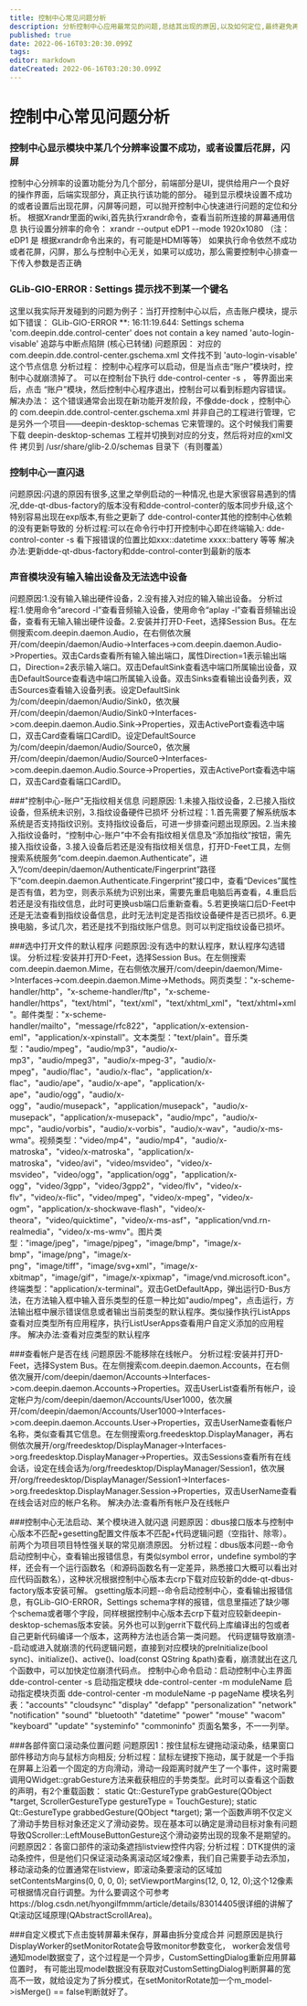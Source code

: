 ```yaml
---
title: 控制中心常见问题分析
description: 分析控制中心应用最常见的问题,总结其出现的原因,以及如何定位,最终避免再出现,或能够迅速定位问题所在
published: true
date: 2022-06-16T03:20:30.099Z
tags: 
editor: markdown
dateCreated: 2022-06-16T03:20:30.099Z
---
```


# 控制中心常见问题分析
###  控制中心显示模块中某几个分辨率设置不成功，或者设置后花屏，闪屏
  控制中心分辨率的设置功能分为几个部分，前端部分是UI，提供给用户一个良好的操作界面，后端实现部分，真正执行该功能的部分。
  碰到显示模块设置不成功的或者设置后出现花屏，闪屏等问题，可以抛开控制中心快速进行问题的定位和分析。
  根据Xrandr里面的wiki,首先执行xrandr命令，查看当前所连接的屏幕通用信息
  执行设置分辨率的命令： xrandr --output eDP1 --mode 1920x1080 （注： eDP1 是 根据xrandr命令出来的，有可能是HDMI等等）
  如果执行命令依然不成功或者花屏，闪屏，那么与控制中心无关，如果可以成功，那么需要控制中心排查一下传入参数是否正确

### GLib-GIO-ERROR : Settings 提示找不到某一个键名
这里以我实际开发碰到的问题为例子：当打开控制中心以后，点击账户模块，提示如下错误：
GLib-GIO-ERROR **: 16:11:19.644: Settings schema 'com.deepin.dde.control-center' does not contain a key named 'auto-login-visable'
追踪与中断点陷阱 (核心已转储)
问题原因： 对应的 com.deepin.dde.control-center.gschema.xml 文件找不到 'auto-login-visable' 这个节点信息
分析过程： 控制中心程序可以启动，但是当点击“账户”模块时，控制中心就崩溃掉了。 可以在控制台下执行 dde-control-center -s ， 等界面出来后，点击
“账户”模块，然后控制中心程序退出，控制台可以看到标题内容错误。
解决办法： 这个错误通常会出现在新功能开发阶段，不像dde-dock ，控制中心的 com.deepin.dde.control-center.gschema.xml 并非自己的工程进行管理，它
是另外一个项目——deepin-desktop-schemas 它来管理的。这个时候我们需要下载 deepin-desktop-schemas 工程并切换到对应的分支，然后将对应的xml文件
拷贝到 /usr/share/glib-2.0/schemas 目录下（有则覆盖）

### 控制中心一直闪退
问题原因:闪退的原因有很多,这里之举例启动的一种情况,也是大家很容易遇到的情况,dde-qt-dbus-factory的版本没有和dde-control-conter的版本同步升级,这个特别容易出现在exp版本,有些之更新了 dde-control-conter其他的控制中心依赖的没有更新导致的
分析过程:可以在命令行中打开控制中心即在终端输入: dde-control-conter -s 看下报错误的位置比如xxx::datetime xxxx::battery 等等
解决办法:更新dde-qt-dbus-factory和dde-control-conter到最新的版本

### 声音模块没有输入输出设备及无法选中设备
问题原因:1.没有输入输出硬件设备，2.没有接入对应的输入输出设备。
分析过程:1.使用命令“arecord -l”查看音频输入设备，使用命令“aplay -l”查看音频输出设备，查看有无输入输出硬件设备。2.安装并打开D-Feet，选择Session Bus。在左侧搜索com.deepin.daemon.Audio，在右侧依次展开/com/deepin/daemon/Audio->Interfaces->com.deepin.daemon.Audio->Properties。双击Cards查看所有输入输出端口，属性Direction=1表示输出端口，Direction=2表示输入端口。双击DefaultSink查看选中端口所属输出设备，双击DefaultSource查看选中端口所属输入设备。双击Sinks查看输出设备列表，双击Sources查看输入设备列表。设定DefaultSink为/com/deepin/daemon/Audio/Sink0，依次展开/com/deepin/daemon/Audio/Sink0->Interfaces->com.deepin.daemon.Audio.Sink->Properties，双击ActivePort查看选中端口，双击Card查看端口CardID。设定DefaultSource为/com/deepin/daemon/Audio/Source0，依次展开/com/deepin/daemon/Audio/Source0->Interfaces->com.deepin.daemon.Audio.Source->Properties，双击ActivePort查看选中端口，双击Card查看端口CardID。
 
 ###"控制中心-账户"无指纹相关信息
 问题原因: 1.未接入指纹设备，2.已接入指纹设备，但系统未识别，3.指纹设备硬件已损坏
分析过程：1.首先需要了解系统版本系统是否支持指纹识别。支持指纹设备后，可进一步排查问题出现原因。2.当未接入指纹设备时，“控制中心-账户”中不会有指纹相关信息及“添加指纹”按钮，需先接入指纹设备，3.接入设备后若还是没有指纹相关信息，打开D-Feet工具，左侧搜索系统服务“com.deepin.daemon.Authenticate”，进入“/com/deepin/daemon/Authenticate/Fingerprint”路径下“com.deepin.daemon.Authenticate.Fingerprint”接口中，查看“Devices”属性是否有值，若为空，则表示系统为识别出来，需要先重启电脑后再查看，4.重启后若还是没有指纹信息，此时可更换usb端口后重新查看。5.若更换端口后D-Feet中还是无法查看到指纹设备信息，此时无法判定是否指纹设备硬件是否已损坏。6.更换电脑，多试几次，若还是找不到指纹账户信息。则可以判定指纹设备已损坏。

###选中打开文件的默认程序
问题原因:没有选中的默认程序，默认程序勾选错误。
分析过程:安装并打开D-Feet，选择Session Bus。在左侧搜索com.deepin.daemon.Mime，在右侧依次展开/com/deepin/daemon/Mime->Interfaces->com.deepin.daemon.Mime->Methods。网页类型："x-scheme-handler/http"，"x-scheme-handler/ftp"，"x-scheme-handler/https"，"text/html"，"text/xml"，"text/xhtml_xml"，"text/xhtml+xml"。邮件类型："x-scheme-handler/mailto"，"message/rfc822"，"application/x-extension-eml"，"application/x-xpinstall"。文本类型："text/plain"。音乐类型："audio/mpeg"，"audio/mp3"，"audio/x-mp3"，"audio/mpeg3"，"audio/x-mpeg-3"，"audio/x-mpeg"，"audio/flac"，"audio/x-flac"，"application/x-flac"，"audio/ape"，"audio/x-ape"，"application/x-ape"，"audio/ogg"，"audio/x-ogg"，"audio/musepack"，"application/musepack"，"audio/x-musepack"，"application/x-musepack"，"audio/mpc"，"audio/x-mpc"，"audio/vorbis"，"audio/x-vorbis"，"audio/x-wav"，"audio/x-ms-wma"。视频类型："video/mp4"，"audio/mp4"，"audio/x-matroska"，"video/x-matroska"，"application/x-matroska"，"video/avi"，"video/msvideo"，"video/x-msvideo"，"video/ogg"，"application/ogg"，"application/x-ogg"，"video/3gpp"，"video/3gpp2"，"video/flv"，"video/x-flv"，"video/x-flic"，"video/mpeg"，"video/x-mpeg"，"video/x-ogm"，"application/x-shockwave-flash"，"video/x-theora"，"video/quicktime"，"video/x-ms-asf"，"application/vnd.rn-realmedia"，"video/x-ms-wmv"。图片类型："image/jpeg"，"image/pjpeg"，"image/bmp"，"image/x-bmp"，"image/png"，"image/x-png"，"image/tiff"，"image/svg+xml"，"image/x-xbitmap"，"image/gif"，"image/x-xpixmap"，"image/vnd.microsoft.icon"。终端类型："application/x-terminal"。双击GetDefaultApp，弹出运行D-Bus方法，在方法输入框中输入音乐类型的任意一种比如"audio/mpeg"，点击运行，方法输出框中展示错误信息或者输出当前类型的默认程序。类似操作执行ListApps查看对应类型所有应用程序，执行ListUserApps查看用户自定义添加的应用程序。
解决办法:查看对应类型的默认程序

###查看帐户是否在线
问题原因:不能移除在线帐户。
分析过程:安装并打开D-Feet，选择System Bus。在左侧搜索com.deepin.daemon.Accounts，在右侧依次展开/com/deepin/daemon/Accounts->Interfaces->com.deepin.daemon.Accounts->Properties。双击UserList查看所有帐户，设定帐户为/com/deepin/daemon/Accounts/User1000，依次展开/com/deepin/daemon/Accounts/User1000->Interfaces->com.deepin.daemon.Accounts.User->Properties，双击UserName查看帐户名称，类似查看其它信息。在左侧搜索org.freedesktop.DisplayManager，再右侧依次展开/org/freedesktop/DisplayManager->Interfaces->org.freedesktop.DisplayManager->Properties。双击Sessions查看所有在线会话，设定在线会话为/org/freedesktop/DisplayManager/Session1，依次展开/org/freedesktop/DisplayManager/Session1->Interfaces->org.freedesktop.DisplayManager.Session->Properties，双击UserName查看在线会话对应的帐户名称。
解决办法:查看所有帐户及在线帐户

###控制中心无法启动、某个模块进入就闪退
问题原因：dbus接口版本与控制中心版本不匹配+gesetting配置文件版本不匹配+代码逻辑问题（空指针、除零）。前两个为项目项目特性强关联的常见崩溃原因。
分析过程：dbus版本问题--命令启动控制中心，查看输出报错信息，有类似symbol error，undefine symbol的字样，还会有一个运行函数名（和源码函数名有一定差异，熟悉接口大概可以看出对应代码函数名），这种状况根据控制中心版本去crp下载对应较新的dde-qt-dbus-factory版本安装可解。
gsetting版本问题--命令启动控制中心，查看输出报错信息，有GLib-GIO-ERROR，Settings schema字样的报错，信息里描述了缺少哪个schema或者哪个字段，同样根据控制中心版本去crp下载对应较新deepin-desktop-schemas版本安装。另外也可以到gerrit下载代码上库编译出的包或者自己更新代码编译一个版本，这两种方法也适合第一类问题。
代码逻辑导致崩溃--启动或进入就崩溃的代码逻辑问题，直接到对应模块的preInitialize(bool sync)、initialize()、active()、load(const QString &path)查看，崩溃就出在这几个函数中，可以加快定位崩溃代码点。
控制中心命令启动：启动控制中心主界面 dde-control-center -s 启动指定模块 dde-control-center -m moduleName 启动指定模块页面 dde-control-center -m moduleName -p pageName
模块名列表："accounts" "cloudsync" "display" "defapp" "personalization" "network" "notification" "sound" "bluetooth" "datetime" "power" "mouse" "wacom" "keyboard" "update" "systeminfo" "commoninfo"
页面名繁多，不一一列举。

###各部件窗口滚动条位置问题
问题原因1：按住鼠标左键拖动滚动条，结果窗口部件移动方向与鼠标方向相反;
分析过程：鼠标左键按下拖动，属于就是一个手指在屏幕上沿着一个固定的方向滑动，滑动一段距离时就产生了一个事件，这时需要调用QWidget::grabGesture方法来截获相应的手势类型。此时可以查看这个函数的声明，有2个重载函数：
static Qt::GestureType grabGesture(QObject *target, ScrollerGestureType gestureType = TouchGesture);
static Qt::GestureType grabbedGesture(QObject *target);
第一个函数声明不仅定义了滑动手势目标对象还定义了滑动姿势。现在基本可以确定是滑动目标对象有问题导致QScroller::LeftMouseButtonGesture这个滑动姿势出现的现象不是期望的。
问题原因2：各窗口部件的滚动条遮挡listview控件内容;
分析过程：DTK提供的滚动条控件，但是他们只保证滚动条离滚动区域2像素，我们自己需要手动去添加，移动滚动条的位置通常在listview，即滚动条要滚动的区域加setContentsMargins(0, 0, 0, 0); setViewportMargins(12, 0, 12, 0);这个12像素可根据情况自行调整。为什么要调这个可参考https://blog.csdn.net/hyongilfmmm/article/details/83014405很详细的讲解了Qt滚动区域原理(QAbstractScrollArea)。

###自定义模式下点击旋转屏幕未保存，屏幕由拆分变成合并
问题原因是执行DisplayWorker的setMonitorRotate会导致monitor参数变化， worker会发信号通知model数据变了，这个过程是一个异步，CustomSettingDialog重新应用屏幕位置时， 有可能出现model数据没有获取对CustomSettingDialog判断屏幕的宽高不一致，就给设定为了拆分模式，在setMonitorRotate加一个m_model->isMerge() == false判断就好了。


